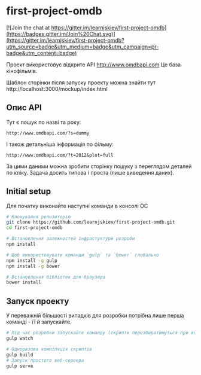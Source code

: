 # first-project-omdb

[![Join the chat at https://gitter.im/learnjskiev/first-project-omdb](https://badges.gitter.im/Join%20Chat.svg)](https://gitter.im/learnjskiev/first-project-omdb?utm_source=badge&utm_medium=badge&utm_campaign=pr-badge&utm_content=badge)

Проект використовує відкрите АРІ http://www.omdbapi.com
Це база кінофільмів. 

Шаблон сторінки після запуску проекту можна знайти тут http://localhost:3000/mockup/index.html

Опис АРІ
---------------

Тут є пошук по назві та року:

```http
http://www.omdbapi.com/?s=dummy
```

І також детальніша інформація по фільму:

```
http://www.omdbapi.com/?t=2012&plot=full
```

За цими даними можна зробити сторінку пошуку з переглядом деталей по кліку. 
Задача досить типова і проста (лише виведення даних).

Initial setup
------------------

Для початку виконайте наступні команди в консолі ОС

```sh
# Клонування репозиторію
git clone https://github.com/learnjskiev/first-project-omdb.git
cd first-project-omdb

# Встановлення залежностей інфрастуктури розроби
npm install

# Щоб використовувати команди `gulp` та `bower` глобально
npm install -g gulp
npm install -g bower

# Встановлення бібліотек для браузера
bower install
```

Запуск проекту
-------------
У переважній більшості випадків для розробки потрібна лише перша команді - її й запускайте.

```sh
# Під час розробки запускайте команду (скрипти перезбиратимуться при кожній зміні файлу, після чого браузер автоматично оновлюватиме сторінку)
gulp watch

# Одноразова компіляція скриптів
gulp build
# Запуск простого веб-сервера
gulp serve
```

